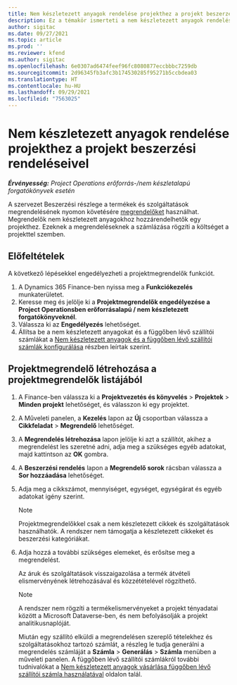 ```yaml
---
title: Nem készletezett anyagok rendelése projekthez a projekt beszerzési rendeléseivel
description: Ez a témakör ismerteti a nem készletezett anyagok rendelését egy projekthez a projekt beszerzési rendeléseivel.
author: sigitac
ms.date: 09/27/2021
ms.topic: article
ms.prod: ''
ms.reviewer: kfend
ms.author: sigitac
ms.openlocfilehash: 6e0307ad6474feef96fc8080877eccbbbc7259db
ms.sourcegitcommit: 2d96345fb3afc3b174530285f95271b5ccbdea03
ms.translationtype: HT
ms.contentlocale: hu-HU
ms.lasthandoff: 09/29/2021
ms.locfileid: "7563025"
---
```

# <a name="order-non-stocked-materials-for-a-project-using-project-purchase-orders"></a>Nem készletezett anyagok rendelése projekthez a projekt beszerzési rendeléseivel

_**Érvényesség:** Project Operations erőforrás-/nem készletalapú forgatókönyvek esetén_

A szervezet Beszerzési részlege a termékek és szolgáltatások megrendelésének nyomon követésére [megrendelőket](/dynamics365/supply-chain/procurement/purchase-order-overview) használhat. Megrendelők nem készletezett anyagokhoz hozzárendelhetők egy projekthez. Ezeknek a megrendeléseknek a számlázása rögzíti a költséget a projekttel szemben.

## <a name="prerequisites"></a>Előfeltételek
A következő lépésekkel engedélyezheti a projektmegrendelők funkciót.

1. A Dynamics 365 Finance-ben nyissa meg a **Funkciókezelés** munkaterületet.
2. Keresse meg és jelölje ki a **Projektmegrendelők engedélyezése a Project Operationsben erőforrásalapú / nem készletezett forgatókönyveknél**.
3. Válassza ki az **Engedélyezés** lehetőséget.
4. Állítsa be a nem készletezett anyagokat és a függőben lévő szállítói számlákat a [Nem készletezett anyagok és a függőben lévő szállítói számlák konfigurálása](configure-materials-nonstocked.md) részben leírtak szerint.

## <a name="create-a-project-purchase-order-from-the-project-purchase-order-list"></a>Projektmegrendelő létrehozása a projektmegrendelők listájából

1. A Finance-ben válassza ki a **Projektvezetés és könyvelés** > **Projektek** > **Minden projekt** lehetőséget, és válasszon ki egy projektet.
2. A Műveleti panelen, a **Kezelés** lapon az **Új** csoportban válassza a **Cikkfeladat** > **Megrendelő** lehetőséget.
3. A **Megrendelés létrehozása** lapon jelölje ki azt a szállítót, akihez a megrendelést les szeretné adni, adja meg a szükséges egyéb adatokat, majd kattintson az **OK** gombra.
4. A **Beszerzési rendelés** lapon a **Megrendelő sorok** rácsban válassza a **Sor hozzáadása** lehetőséget.
5. Adja meg a cikkszámot, mennyiséget, egységet, egységárat és egyéb adatokat igény szerint.

    > [!NOTE]
    > Projektmegrendelőkkel csak a nem készletezett cikkek és szolgáltatások használhatók. A rendszer nem támogatja a készletezett cikkeket és beszerzési kategóriákat.

6. Adja hozzá a további szükséges elemeket, és erősítse meg a megrendelést.

    Az áruk és szolgáltatások visszaigazolása a termék átvételi elismervényének létrehozásával és közzétételével rögzíthető.

    > [!NOTE]
    > A rendszer nem rögzíti a termékelismervényeket a projekt tényadatai között a Microsoft Dataverse-ben, és nem befolyásolják a projekt analitikusnaplóját.

    Miután egy szállító elküldi a megrendelésen szereplő tételekhez és szolgáltatásokhoz tartozó számlát, a részleg le tudja generálni a megrendelés számláját a **Számla** > **Generálás** > **Számla** menüben a műveleti panelen. A függőben lévő szállítói számlákról további tudnivalókat a [Nem készletezett anyagok vásárlása függőben lévő szállítói számla használatával](pending-vendor-invoices.md) oldalon talál.
